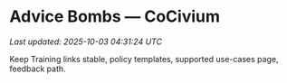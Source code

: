 # Advice Bombs — CoCivium
_Last updated: 2025-10-03 04:31:24 UTC_

Keep Training links stable, policy templates, supported use-cases page, feedback path.
